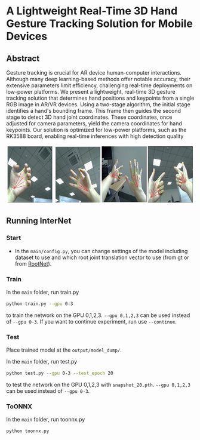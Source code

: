 
# A Lightweight Real-Time 3D Hand Gesture Tracking Solution for Mobile Devices

## Abstract
Gesture tracking is crucial for AR device human-computer interactions. Although many deep learning-based methods offer notable accuracy, their extensive parameters limit efficiency, challenging real-time deployments on low-power platforms. We present a lightweight, real-time 3D gesture tracking solution that determines hand positions and keypoints from a single RGB image in AR/VR devices. Using a two-stage algorithm, the initial stage identifies a hand's bounding frame. This frame then guides the second stage to detect 3D hand joint coordinates. These coordinates, once adjusted for camera parameters, yield the camera coordinates for hand keypoints. Our solution is optimized for low-power platforms, such as the RK3588 board, enabling real-time inferences with high detection quality
<p align="middle">
    <img src="assets/example.png", width="780" height="160">
</p>

## Running InterNet
### Start
* In the `main/config.py`, you can change settings of the model including dataset to use and which root joint translation vector to use (from gt or from [RootNet](https://github.com/mks0601/3DMPPE_ROOTNET_RELEASE)).

### Train
In the `main` folder, run train.py
```bash
python train.py --gpu 0-3
```
to train the network on the GPU 0,1,2,3. `--gpu 0,1,2,3` can be used instead of `--gpu 0-3`. If you want to continue experiment, run use `--continue`. 


### Test
Place trained model at the `output/model_dump/`.

In the `main` folder, run test.py
```bash
python test.py --gpu 0-3 --test_epoch 20
```
to test the network on the GPU 0,1,2,3 with `snapshot_20.pth`.  `--gpu 0,1,2,3` can be used instead of `--gpu 0-3`.

### ToONNX
In the `main` folder, run toonnx.py
```bash
python toonnx.py
```
